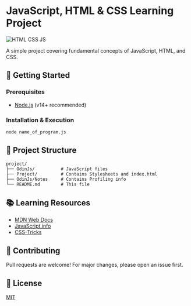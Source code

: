 # JavaScript, HTML & CSS Learning Project

![HTML CSS JS](https://img.shields.io/badge/-HTML%20%7C%20CSS%20%7C%20JS-3178C6?logo=javascript&logoColor=white)

A simple project covering fundamental concepts of JavaScript, HTML, and CSS.

## 🚀 Getting Started

### Prerequisites
- [Node.js](https://nodejs.org/) (v14+ recommended)

### Installation & Execution
```bash
node name_of_program.js
```

## 📂 Project Structure
```
project/
├── OdinJs/          # JavaScript files
├── Project/         # Contains Stylesheets and index.html
├── OdinJs/Notes     # Contains Profiling info
└── README.md        # This file
```

## 📚 Learning Resources
- [MDN Web Docs](https://developer.mozilla.org/)
- [JavaScript.info](https://javascript.info/)
- [CSS-Tricks](https://css-tricks.com/)

## 🤝 Contributing
Pull requests are welcome! For major changes, please open an issue first.

## 📜 License
[MIT](https://choosealicense.com/licenses/mit/)



